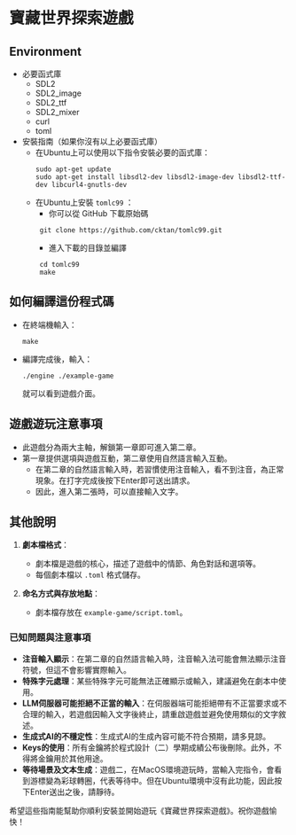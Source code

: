 # 寶藏世界探索遊戲

## Environment
* 必要函式庫
  * SDL2
  * SDL2_image
  * SDL2_ttf
  * SDL2_mixer
  * curl
  * toml
* 安裝指南（如果你沒有以上必要函式庫）
  * 在Ubuntu上可以使用以下指令安裝必要的函式庫：
    ```
    sudo apt-get update
    sudo apt-get install libsdl2-dev libsdl2-image-dev libsdl2-ttf-dev libcurl4-gnutls-dev
    ```
  * 在Ubuntu上安裝 `tomlc99` ：
    * 你可以從 GitHub 下載原始碼    
    ```
     git clone https://github.com/cktan/tomlc99.git
    ```
    * 進入下載的目錄並編譯
    ```
     cd tomlc99
     make
    ```

## 如何編譯這份程式碼
* 在終端機輸入：
  ```
  make
  ```
* 編譯完成後，輸入：
  ```
  ./engine ./example-game
  ```
  就可以看到遊戲介面。

## 遊戲遊玩注意事項
* 此遊戲分為兩大主軸，解鎖第一章即可進入第二章。
* 第一章提供選項與遊戲互動，第二章使用自然語言輸入互動。
  * 在第二章的自然語言輸入時，若習慣使用注音輸入，看不到注音，為正常現象。在打字完成後按下Enter即可送出請求。
  * 因此，進入第二張時，可以直接輸入文字。

## 其他說明

1. **劇本檔格式**：
   * 劇本檔是遊戲的核心，描述了遊戲中的情節、角色對話和選項等。
   * 每個劇本檔以 `.toml` 格式儲存。

2. **命名方式與存放地點**：
   * 劇本檔存放在 `example-game/script.toml`。

### 已知問題與注意事項
* **注音輸入顯示**：在第二章的自然語言輸入時，注音輸入法可能會無法顯示注音符號，但這不會影響實際輸入。
* **特殊字元處理**：某些特殊字元可能無法正確顯示或輸入，建議避免在劇本中使用。
* **LLM伺服器可能拒絕不正當的輸入**：在伺服器端可能拒絕帶有不正當要求或不合理的輸入，若遊戲因輸入文字後終止，請重啟遊戲並避免使用類似的文字敘述。
* **生成式AI的不穩定性**：生成式AI的生成內容可能不符合預期，請多見諒。
* **Keys的使用**：所有金鑰將於程式設計（二）學期成績公布後刪除。此外，不得將金鑰用於其他用途。
* **等待場景及文本生成**：遊戲二，在MacOS環境遊玩時，當輸入完指令，會看到游標變為彩球轉圈，代表等待中。但在Ubuntu環境中沒有此功能，因此按下Enter送出之後，請靜待。

希望這些指南能幫助你順利安裝並開始遊玩《寶藏世界探索遊戲》。祝你遊戲愉快！
